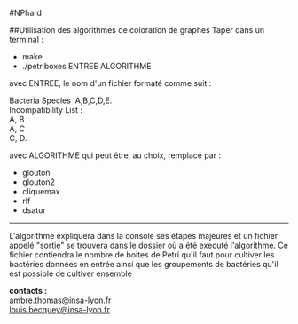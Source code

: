 #NPhard

##Utilisation des algorithmes de coloration de graphes
Taper dans un terminal :

* make
* ./petriboxes ENTREE ALGORITHME

avec ENTREE, le nom d'un fichier formaté comme suit :

Bacteria Species :A,B,C,D,E.  
Incompatibility List :  
A, B  
A, C  
C, D.  

avec ALGORITHME qui peut être, au choix, remplacé par :
* glouton
* glouton2
* cliquemax
* rlf
* dsatur

---

L'algorithme expliquera dans la console ses étapes majeures et un
fichier appelé "sortie" se trouvera dans le dossier où a été
executé l'algorithme. Ce fichier contiendra le nombre de boites de
Petri qu'il faut pour cultiver les bactéries données en entrée ainsi
que les groupements de bactéries qu'il est possible de cultiver ensemble

**contacts :**  
ambre.thomas@insa-lyon.fr  
louis.becquey@insa-lyon.fr
